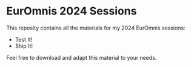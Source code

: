 # EurOmnis 2024 Sessions
This reposity contains all the materials for my 2024 EurOmnis sessions:
 * Test It!
 * Ship It!

Feel free to download and adapt this material to your needs.